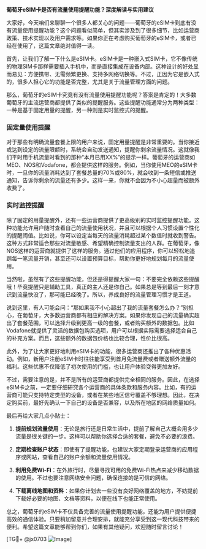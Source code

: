 **葡萄牙eSIM卡是否有流量使用提醒功能？深度解读与实用建议**

大家好，今天咱们来聊聊一个很多人都关心的问题——葡萄牙的eSIM卡到底有没有流量使用提醒功能？这个问题看似简单，但其实涉及到了很多细节，比如运营商政策、技术实现以及用户需求等。如果你正在考虑购买葡萄牙的eSIM卡，或者已经在使用了，这篇文章绝对值得一读。

首先，让我们了解一下什么是eSIM卡。eSIM卡是一种嵌入式SIM卡，它不像传统的物理SIM卡那样需要插入手机中，而是直接集成在设备内部。这种设计的好处显而易见：方便携带、无需频繁更换、支持多网络切换等。不过，正因为它是嵌入式的，很多人担心它的功能是否完整，尤其是关于流量管理方面的问题。

那么，葡萄牙的eSIM卡究竟有没有流量使用提醒功能呢？答案是肯定的！大多数葡萄牙的主流运营商都提供了类似的提醒服务。这些提醒功能通常分为两种类型：一种是基于固定用量的提醒，另一种则是实时监控式的提醒。

### 固定量使用提醒

对于那些有明确流量套餐上限的用户来说，固定用量提醒是非常重要的。当你接近或达到设定的流量限额时，系统会自动发送通知，提醒你剩余流量情况。这就像我们平时用手机流量时看到的那种“本月已用XX%”的提示一样。葡萄牙的运营商如MEO、NOS和Vodafone，都会提供这样的服务。例如，当你使用MEO的eSIM卡时，一旦你的流量消耗达到了套餐总量的70%或80%，就会收到一条短信或推送通知，告诉你剩余的流量还有多少。这样一来，你就不会因为不小心超量而被额外收费了。

### 实时监控提醒

除了固定的用量提醒外，还有一些运营商提供了更高级别的实时监控提醒功能。这种功能允许用户随时查看自己的流量使用状况，并且可以根据个人习惯设置个性化的提醒阈值。比如说，你可以设定当每天的流量消耗超过某个数值时就收到警告。这种方式非常适合那些对流量敏感、希望精确控制流量支出的人群。在葡萄牙，像NOS这样的运营商就提供了这样的服务。通过他们的应用程序，你可以轻松地追踪每一笔流量开销，甚至还可以设置预算目标，帮助你更好地规划每月的流量使用。

当然啦，虽然有了这些提醒功能，但还是得提醒大家一句：不要完全依赖这些提醒哦！毕竟提醒只是辅助工具，真正的主人还是你自己。如果总是等到最后一刻才意识到流量快没了，那可能已经晚了。所以，养成良好的流量管理习惯才是王道。

说到这里，有人可能会问：“那如果我不小心超出了我的流量套餐怎么办？”别担心，在葡萄牙，大多数运营商都有相应的解决方案。如果你发现自己的流量确实超出了套餐范围，可以选择升级到更高一级的套餐，或者购买额外的数据包。比如Vodafone就提供了灵活的数据包购买选项，用户可以根据实际需要选择适合自己的补充方案。而且，这些额外的数据包价格也比较合理，性价比很高。

此外，为了让大家更好地利用eSIM卡的功能，很多运营商还推出了各种优惠活动。例如，新用户注册eSIM卡时往往能享受到首月免流量费或者赠送额外流量的福利。这些优惠不仅降低了初次使用的门槛，也让用户体验变得更加友好。

不过，需要注意的是，并不是所有的运营商都提供完全相同的服务。因此，在选择eSIM卡之前，一定要仔细研究各个运营商的具体条款和服务内容。比如，有的运营商可能只支持特定类型的设备，或者在某些地区信号覆盖不够理想。因此，在决定购买前，最好先确认一下自己的设备是否兼容，以及所在地区的网络质量如何。

最后再给大家几点小贴士：

1. **提前规划流量使用**：无论是旅行还是日常生活中，提前了解自己大概会用多少流量是很关键的一步。这样可以帮助你选择合适的套餐，避免不必要的浪费。
   
2. **定期检查账户状态**：即使有了提醒功能，也建议大家定期登录运营商的应用程序或网站，查看自己的账户余额和流量使用情况。

3. **利用免费Wi-Fi**：在外旅行时，尽量寻找可用的免费Wi-Fi热点来减少移动数据的使用。不过也要注意网络安全问题，确保连接的是可信的网络。

4. **下载离线地图和资料**：如果你计划去一些没有良好网络覆盖的地方，不妨提前下载好必要的地图、文档等资料，以便在线下也能正常使用。

总之，葡萄牙的eSIM卡不仅具备完善的流量使用提醒功能，还能为用户提供便捷高效的通信体验。只要稍加留意并合理安排，就能充分享受到这一现代科技带来的便利。希望这篇文章能够帮到你们，如果有其他疑问，欢迎随时留言讨论！

[TG💪+ @jx0703 ![Image](https://github.com/user-attachments/assets/dbca1d08-cadb-493c-b0ec-ad6f7a83f270)]